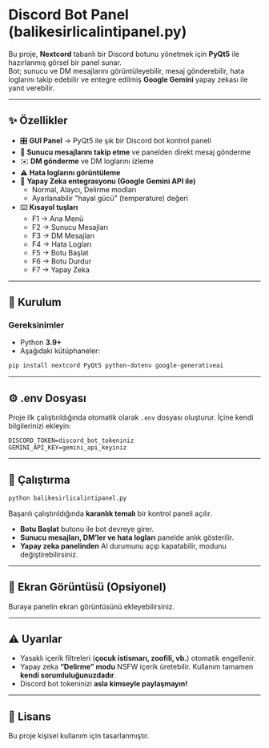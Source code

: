 # Discord Bot Panel (balikesirlicalintipanel.py)

Bu proje, **Nextcord** tabanlı bir Discord botunu yönetmek için **PyQt5** ile hazırlanmış görsel bir panel sunar.  
Bot; sunucu ve DM mesajlarını görüntüleyebilir, mesaj gönderebilir, hata loglarını takip edebilir ve entegre edilmiş **Google Gemini** yapay zekası ile yanıt verebilir.

---

## ✨ Özellikler

- 🎛️ **GUI Panel** → PyQt5 ile şık bir Discord bot kontrol paneli  
- 📡 **Sunucu mesajlarını takip etme** ve panelden direkt mesaj gönderme  
- ✉️ **DM gönderme** ve DM loglarını izleme  
- ⚠️ **Hata loglarını görüntüleme**  
- 🤖 **Yapay Zeka entegrasyonu (Google Gemini API ile)**  
  - Normal, Alaycı, Delirme modları  
  - Ayarlanabilir "hayal gücü" (temperature) değeri  
- ⌨️ **Kısayol tuşları**  
  - F1 → Ana Menü  
  - F2 → Sunucu Mesajları  
  - F3 → DM Mesajları  
  - F4 → Hata Logları  
  - F5 → Botu Başlat  
  - F6 → Botu Durdur  
  - F7 → Yapay Zeka  

---

## 🔧 Kurulum

### Gereksinimler
- Python **3.9+**
- Aşağıdaki kütüphaneler:

```bash
pip install nextcord PyQt5 python-dotenv google-generativeai
```

---

## ⚙️ .env Dosyası

Proje ilk çalıştırıldığında otomatik olarak `.env` dosyası oluşturur. İçine kendi bilgilerinizi ekleyin:

```
DISCORD_TOKEN=discord_bot_tokeniniz
GEMINI_API_KEY=gemini_api_keyiniz
```

---

## 🚀 Çalıştırma

```bash
python balikesirlicalintipanel.py
```

Başarılı çalıştırıldığında **karanlık temalı** bir kontrol paneli açılır.  

- **Botu Başlat** butonu ile bot devreye girer.  
- **Sunucu mesajları, DM’ler ve hata logları** panelde anlık gösterilir.  
- **Yapay zeka panelinden** AI durumunu açıp kapatabilir, modunu değiştirebilirsiniz.  

---

## 📸 Ekran Görüntüsü (Opsiyonel)

Buraya panelin ekran görüntüsünü ekleyebilirsiniz.

---

## ⚠️ Uyarılar

- Yasaklı içerik filtreleri (**çocuk istismarı, zoofili, vb.**) otomatik engellenir.  
- Yapay zeka **“Delirme” modu** NSFW içerik üretebilir. Kullanım tamamen **kendi sorumluluğunuzdadır**.  
- Discord bot tokeninizi **asla kimseyle paylaşmayın!**

---

## 📜 Lisans

Bu proje kişisel kullanım için tasarlanmıştır.
